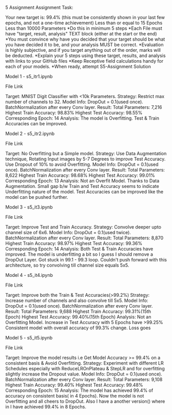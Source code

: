 5 Assignment
Assignment Task:

Your new target is:
    99.4% (this must be consistently shown in your last few epochs, and not a one-time achievement)
    Less than or equal to 15 Epochs
    Less than 10000 Parameters
*Do this in minimum 5 steps
*Each File must have "target, result, analysis" TEXT block (either at the start or the end)
*You must convince why have you decided that your target should be what you have decided it to be, and your analysis MUST be correct. 
*Evaluation is highly subjective, and if you target anything out of the order, marks will be deducted. 
*Explain your 5 steps using these target, results, and analysis with links to your GitHub files
*Keep Receptive field calculations handy for each of your models. 
*When ready, attempt S5-Assignment Solution

Model 1 - s5_itr1.ipynb

File Link

Target: MNIST Digit Classifier with <10k Parameters.
Strategy: Restrict max number of channels to 32.
Model Info:
DropOut = 0.1(used once).
BatchNormalization after every Conv layer.
Result:
Total Parameters: 7,216
Highest Train Accuracy: 98.83%
Highest Test Accuracy: 98.55%
Corresponding Epoch: 14
Analysis:
The model is Overfitting.
Test & Train Accuracies can be improved.


Model 2 - s5_itr2.ipynb

File Link

Target: No Overfitting but a Simple model.
Strategy: Use Data Augmentation technique, Rotating Input images by 5-7 Degrees to improve Test Accuracy. Use Dropout of 10% to avoid Overfitting.
Model Info:
DropOut = 0.1(used once).
BatchNormalization after every Conv layer.
Result:
Total Parameters: 8,622
Highest Train Accuracy: 98.68%
Highest Test Accuracy: 99.01%
Corresponding Epoch: 13
Analysis:
Not an Overfit Model. Thanks to Data Augmentation.
Small gap b/w Train and Test Accuracy seems to indicate Underfitting nature of the model.
Test Accuracies can be improved like the model can be pushed further.


Model 3 - s5_it3.ipynb

File Link

Target: Improve Test and Train Accuracy.
Strategy: Convolve deeper upto channel size of 6x6.
Model Info:
DropOut = 0.1(used twice).
BatchNormalization after every Conv layer.
Result:
Total Parameters: 8,870
Highest Train Accuracy: 98.97%
Highest Test Accuracy: 99.36%
Corresponding Epoch: 14
Analysis:
Both Test & Train Accuracies have improved.
The model is underfitting a bit so I guess I should remove a DropOut Layer.
Got stuck in 99.1 - 99.3 loop. Couldn't push forward with this architecture, so try convolving till channel size equals 5x5.


Model 4 - s5_it4.ipynb

File Link

Target: Improve both the Train & Test Accuracies(>99.2%)
Strategy: Increase number of channels and also convolve till 5x5.
Model Info:
DropOut = 0.1(used once).
BatchNormalization after every Conv layer.
Result:
Total Parameters: 9,688
Highest Train Accuracy: 99.31%(15th Epoch)
Highest Test Accuracy: 99.40%(15th Epoch)
Analysis:
Not an Overfitting Model.
Increase in Test Accuracy with 5 Epochs have >99.25%
Consistent model with overall accuracy of 99.3% change.
Loss goes


Model 5 - s5_it5.ipynb

File Link

Target: Improve the model results i.e Get Model Accuracy >= 99.4% on a consistent basis & Avoid Overfitting.
Strategy: Experiment with different LR Schedules especially with ReduceLROnPlateau & StepLR and for overfitting slightly increase the Dropout value.
Model Info:
DropOut = 0.1(used once).
BatchNormalization after every Conv layer.
Result:
Total Parameters: 9,108
Highest Train Accuracy: 99.40%
Highest Test Accuracy: 99.48%
Corresponding Epoch: 15
Analysis:
The model has achieved 99.4% of accuracy on consistent basis( in 4 Epochs).
Now the model is not Overfitting and all cheers to DropOut.
Also I have a another version() where in I have achieved 99.4% in 8 Epochs.

